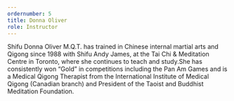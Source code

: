 ```yaml
---
ordernumber: 5
title: Donna Oliver
role: Instructor
---
```

Shifu Donna Oliver M.Q.T. has trained in Chinese internal martial arts and Qigong since 1988 with Shifu Andy James, at the Tai Chi & Meditation Centre in Toronto, where she continues to teach and study.She has consistently won “Gold” in competitions including the Pan Am Games and is a Medical Qigong Therapist from the International Institute of Medical Qigong (Canadian branch) and President of the Taoist and Buddhist Meditation Foundation.